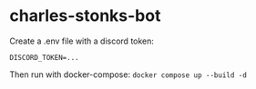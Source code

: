 # charles-stonks-bot

Create a .env file with a discord token:

```
DISCORD_TOKEN=...
```

Then run with docker-compose: `docker compose up --build -d`
